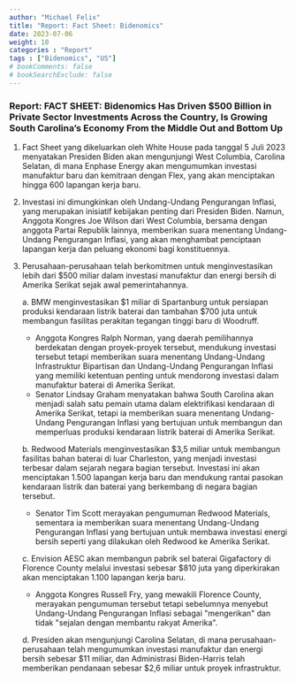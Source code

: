 ```yaml
---
author: "Michael Felix"
title: "Report: Fact Sheet: Bidenomics"
date: 2023-07-06
weight: 10
categories : "Report"
tags : ["Bidenomics", "US"]
# bookComments: false
# bookSearchExclude: false
---
```


### **Report: FACT SHEET: Bidenomics Has Driven $500 Billion in Private Sector Investments Across the Country, Is Growing South Carolina’s Economy From the Middle Out and Bottom Up**

1. Fact Sheet yang dikeluarkan oleh White House pada tanggal 5 Juli 2023 menyatakan Presiden Biden akan mengunjungi West Columbia, Carolina Selatan, di mana Enphase Energy akan mengumumkan investasi manufaktur baru dan kemitraan dengan Flex, yang akan menciptakan hingga 600 lapangan kerja baru. 

2. Investasi ini dimungkinkan oleh Undang-Undang Pengurangan Inflasi, yang merupakan inisiatif kebijakan penting dari Presiden Biden. Namun, Anggota Kongres Joe Wilson dari West Columbia, bersama dengan anggota Partai Republik lainnya, memberikan suara menentang Undang-Undang Pengurangan Inflasi, yang akan menghambat penciptaan lapangan kerja dan peluang ekonomi bagi konstituennya.

3. Perusahaan-perusahaan telah berkomitmen untuk menginvestasikan lebih dari $500 miliar dalam investasi manufaktur dan energi bersih di Amerika Serikat sejak awal pemerintahannya.

    a. BMW menginvestasikan $1 miliar di Spartanburg untuk persiapan produksi kendaraan listrik baterai dan tambahan $700 juta untuk membangun fasilitas perakitan tegangan tinggi baru di Woodruff.
     - Anggota Kongres Ralph Norman, yang daerah pemilihannya berdekatan dengan proyek-proyek tersebut, mendukung investasi tersebut tetapi memberikan suara menentang Undang-Undang Infrastruktur Bipartisan dan Undang-Undang Pengurangan Inflasi yang memiliki ketentuan penting untuk mendorong investasi dalam manufaktur baterai di Amerika Serikat.
     - Senator Lindsay Graham menyatakan bahwa South Carolina akan menjadi salah satu pemain utama dalam elektrifikasi kendaraan di Amerika Serikat, tetapi ia memberikan suara menentang Undang-Undang Pengurangan Inflasi yang bertujuan untuk membangun dan memperluas produksi kendaraan listrik baterai di Amerika Serikat.

    b. Redwood Materials menginvestasikan $3,5 miliar untuk membangun fasilitas bahan baterai di luar Charleston, yang menjadi investasi terbesar dalam sejarah negara bagian tersebut. Investasi ini akan menciptakan 1.500 lapangan kerja baru dan mendukung rantai pasokan kendaraan listrik dan baterai yang berkembang di negara bagian tersebut.
     - Senator Tim Scott merayakan pengumuman Redwood Materials, sementara ia memberikan suara menentang Undang-Undang Pengurangan Inflasi yang bertujuan untuk membawa investasi energi bersih seperti yang dilakukan oleh Redwood ke Amerika Serikat.
 
    c. Envision AESC akan membangun pabrik sel baterai Gigafactory di Florence County melalui investasi sebesar $810 juta yang diperkirakan akan menciptakan 1.100 lapangan kerja baru.
     - Anggota Kongres Russell Fry, yang mewakili Florence County, merayakan pengumuman tersebut tetapi sebelumnya menyebut Undang-Undang Pengurangan Inflasi sebagai "mengerikan" dan tidak "sejalan dengan membantu rakyat Amerika".
 
    d. Presiden akan mengunjungi Carolina Selatan, di mana perusahaan-perusahaan telah mengumumkan investasi manufaktur dan energi bersih sebesar $11 miliar, dan Administrasi Biden-Harris telah memberikan pendanaan sebesar $2,6 miliar untuk proyek infrastruktur.
